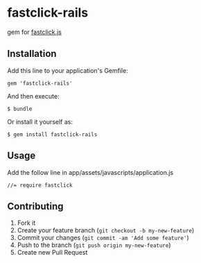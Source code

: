 # fastclick-rails

gem for [fastclick.js](https://github.com/ftlabs/fastclick)

## Installation

Add this line to your application's Gemfile:

    gem 'fastclick-rails'

And then execute:

    $ bundle

Or install it yourself as:

    $ gem install fastclick-rails

## Usage

Add the follow line in app/assets/javascripts/application.js

    //= require fastclick

## Contributing

1. Fork it
2. Create your feature branch (`git checkout -b my-new-feature`)
3. Commit your changes (`git commit -am 'Add some feature'`)
4. Push to the branch (`git push origin my-new-feature`)
5. Create new Pull Request

